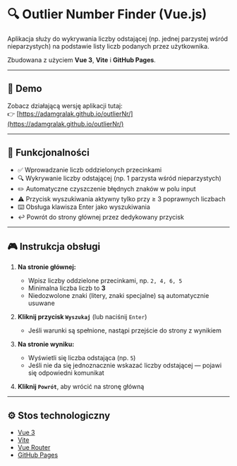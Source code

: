 # 🔍 Outlier Number Finder (Vue.js)

Aplikacja służy do wykrywania liczby odstającej (np. jednej parzystej wśród nieparzystych) na podstawie listy liczb podanych przez użytkownika.

Zbudowana z użyciem **Vue 3**, **Vite** i **GitHub Pages**.

---

## 🔗 Demo

Zobacz działającą wersję aplikacji tutaj:  
👉 [https://adamgralak.github.io/outlierNr/](https://adamgralak.github.io/outlierNr/)

---

## 🧠 Funkcjonalności

- ✅ Wprowadzanie liczb oddzielonych przecinkami
- 🔍 Wykrywanie liczby odstającej (np. 1 parzysta wśród nieparzystych)
- ✏️ Automatyczne czyszczenie błędnych znaków w polu input
- ⚠️ Przycisk wyszukiwania aktywny tylko przy ≥ 3 poprawnych liczbach
- ⌨️ Obsługa klawisza Enter jako wyszukiwania
- ↩️ Powrót do strony głównej przez dedykowany przycisk

---

## 🎮 Instrukcja obsługi

1. **Na stronie głównej:**
   - Wpisz liczby oddzielone przecinkami, np. `2, 4, 6, 5`
   - Minimalna liczba liczb to **3**
   - Niedozwolone znaki (litery, znaki specjalne) są automatycznie usuwane

2. **Kliknij przycisk `Wyszukaj`** (lub naciśnij `Enter`)
   - Jeśli warunki są spełnione, nastąpi przejście do strony z wynikiem

3. **Na stronie wyniku:**
   - Wyświetli się liczba odstająca (np. `5`)
   - Jeśli nie da się jednoznacznie wskazać liczby odstającej — pojawi się odpowiedni komunikat

4. **Kliknij `Powrót`**, aby wrócić na stronę główną

---

## ⚙️ Stos technologiczny

- [Vue 3](https://vuejs.org/)
- [Vite](https://vitejs.dev/)
- [Vue Router](https://router.vuejs.org/)
- [GitHub Pages](https://pages.github.com/)
